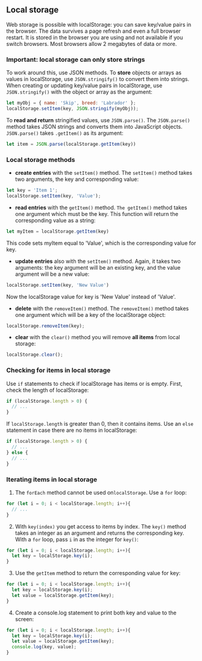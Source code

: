## Local storage
Web storage is possible with localStorage: you can save key/value pairs in the browser. The data survives a page refresh and even a full browser restart. It is stored in the browser you are using and not available if you switch browsers. Most browsers allow 2 megabytes of data or more. 

### Important: local storage can only store strings
To work around this, use JSON methods. To **store** objects or arrays as values in localStorage, use `JSON.stringify()` to convert them into strings. When creating or updating key/value pairs in localStorage, use `JSON.stringify()` with the object or array as the argument:
```js
let myObj = { name: 'Skip', breed: 'Labrador' };
localStorage.setItem(key, JSON.stringify(myObj));
```
To **read and return** stringified values, use `JSON.parse()`. The `JSON.parse()` method takes JSON strings and converts them into JavaScript objects. `JSON.parse()` takes `.getItem()` as its argument:
```js
let item = JSON.parse(localStorage.getItem(key))
```

### Local storage methods

* **create entries** with the `setItem()` method. The `setItem()` method takes two arguments, the key and corresponding value:
```js
let key = 'Item 1';
localStorage.setItem(key, 'Value');
```
 
* **read entries** with the `getItem()` method. `The getItem()` method takes one argument which must be the key. This function will return the corresponding value as a string:
```js
let myItem = localStorage.getItem(key)
```
This code sets myItem equal to 'Value', which is the corresponding value for key.

* **update entries** also with the `setItem()` method. Again, it takes two arguments: the key argument will be an existing key, and the value argument will be a new value:
```js
localStorage.setItem(key, 'New Value')
```  
Now the localStorage value for key is 'New Value' instead of 'Value'.

* **delete** with the `removeItem()` method. The `removeItem()` method takes one argument which will be a key of the localStorage object:
```js
localStorage.removeItem(key);
```

* **clear** with the `clear()` method you will remove **all items** from local storage:
```js
localStorage.clear();
```

### Checking for items in local storage
Use `if` statements to check if localStorage has items or is empty. First, check the length of localStorage:
```js
if (localStorage.length > 0) {
  // ...
}
```

If `localStorage.length` is greater than 0, then it contains items. Use an `else` statement in case there are no items in localStorage:
```js
if (localStorage.length > 0) {
  // ...
} else {
  // ...
}
```

###  Iterating items in local storage
1. The `forEach` method cannot be used on`localStorage`. Use a `for` loop:
```js
for (let i = 0; i < localStorage.length; i++){
  // ...
}
```
2. With `key(index)` you get access to items by index. The `key()` method takes an integer as an argument and returns the corresponding key. With a `for` loop, pass `i` in as the integer for `key()`:
```js
for (let i = 0; i < localStorage.length; i++){
  let key = localStorage.key(i);
}
```
3. Use the `getItem` method to return the corresponding value for key:
```js
for (let i = 0; i < localStorage.length; i++){
  let key = localStorage.key(i);
  let value = localStorage.getItem(key);
}
```
4. Create a console.log statement to print both key and value to the screen:
```js
for (let i = 0; i < localStorage.length; i++){
  let key = localStorage.key(i);
  let value = localStorage.getItem(key);
  console.log(key, value);
}
```

